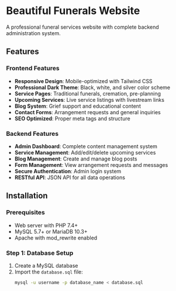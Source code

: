 # Beautiful Funerals Website

A professional funeral services website with complete backend administration system.

## Features

### Frontend Features
- **Responsive Design**: Mobile-optimized with Tailwind CSS
- **Professional Dark Theme**: Black, white, and silver color scheme
- **Service Pages**: Traditional funerals, cremation, pre-planning
- **Upcoming Services**: Live service listings with livestream links
- **Blog System**: Grief support and educational content
- **Contact Forms**: Arrangement requests and general inquiries
- **SEO Optimized**: Proper meta tags and structure

### Backend Features
- **Admin Dashboard**: Complete content management system
- **Service Management**: Add/edit/delete upcoming services
- **Blog Management**: Create and manage blog posts
- **Form Management**: View arrangement requests and messages
- **Secure Authentication**: Admin login system
- **RESTful API**: JSON API for all data operations

## Installation

### Prerequisites
- Web server with PHP 7.4+
- MySQL 5.7+ or MariaDB 10.3+
- Apache with mod_rewrite enabled

### Step 1: Database Setup
1. Create a MySQL database
2. Import the `database.sql` file:
   ```bash
   mysql -u username -p database_name < database.sql